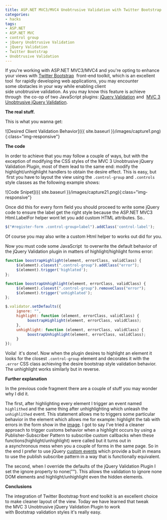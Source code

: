 ```yaml
---
title: ASP.NET MVC3/MVC4 Unobtrusive Validation with Twitter Bootstrap style views
categories:
- hacks
tags:
- ASP.NET
- ASP.NET MVC
- control group
- jQuery Unobtrusive Validation
- jQuery Validation
- Twitter Bootstrap
- Unobtrusive Validation
---
```


If you're working with ASP.NET MVC3/MVC4 and you're opting to enhance your views with [Twitter Bootstrap](http://twitter.github.com/bootstrap/)  front-end toolkit, which is an excellent tool  for rapidly developing web applications, you may encounter some obstacles in your way while enabling client side unobtrusive validation. As you may know this feature is achieve through  the co-op of two JavaScript plugins: [jQuery Validation](http://docs.jquery.com/Plugins/Validation) and  [MVC 3 Unobtrusive jQuery Validation](http://nraykov.wordpress.com/2011/06/06/asp-net-mvc-3-unobtrusive-client-side-validation/).

**The real stuff.**

This is what you wanna get:

![Desired Client Validation Behavior]({{ site.baseurl }}/images/capture1.png){:class="img-responsive"}

**The code**

In order to achieve that you may follow a couple of ways, but with the exception of modifying the CSS styles of the MVC 3 Unobtrusive jQuery Validation Plugin, most of them lead to the same end: modify the highlight/unhighlight handlers to obtain the desire effect. This is easy, but  first you have to layout the view using the `.control-group` and `.controls` style classes as the following example shows:

![Code Snipet]({{ site.baseurl }}/images/capture21.png){:class="img-responsive"}

Once did this for every form field you should proceed to write some jQuery code to ensure the label get the right style because the ASP.NET MVC3 Html.LabelFor helper wont let you add custom HTML attributes. So..

``` javascript
$("#register-form .control-group>label").addClass('control-label');
```

Of course you may also write a custom Html helper to works out did for you.

Now you must code some JavaScript  to overwrite the default behavior of the jQuery Validation plugin in matters of highlight/highlight forms error:

``` javascript
function boostrapHighlight(element, errorClass, validClass) {
     $(element).closest(".control-group").addClass("error");
     $(element).trigger('highlated');
};

function boostrapUnhighlight(element, errorClass, validClass) {
     $(element).closest(".control-group").removeClass("error");
     $(element).trigger('unhighlated');
};

$.validator.setDefaults({
     ignore: "",
     highlight: function (element, errorClass, validClass) {
          boostrapHighlight(element, errorClass, validClass);
     },
     unhighlight: function (element, errorClass, validClass) {
          boostrapUnhighlight(element, errorClass, validClass);
     }
});

```

Voila!  it's done!. Now when the plugin desires to highlight an element it looks for the closest `.control-group` element and decorates it with the `.error` CSS class achieving the desire bootstrap style validation behavior. The unhighlight works similarly but in reverse.

**Further explanation**

In the previous code fragment there are a couple of stuff you may wonder why I did it.

The first, after highlighting every element I trigger an event named `highlithed` and the same thing after unhighlighting which unleash the `unhighlithed` event. This statement allows me to triggers some particular behavior in the element which allows me for example: highlight the tab with errors in the form show in the [image](#desired). I got to say I've tried a cleaner approach to trigger customs behavior when a highlight occurs by using a Publisher-Subscriber Pattern to subscribe custom callbacks when these functions(highlight/unhighlight) were called but it turns out in a asynchronous mess when you a couple of forms in the same page. So in the end I prefer to use jQuery [custom events](http://dailyjs.com/2009/11/14/jquery-custom-events/) which provide a built in means to use the publish subscribe pattern in a way that is functionally equivalent.

The second, when I override the defaults of the jQuery Validation Plugin I set the ignore property to none(""). This allows the validation to ignore none DOM elements and highlight/unhighlight even the hidden elements.

**Conclusions**

The integration of Twitter Bootstrap front end toolkit is an excellent choice to make cleaner layout of the view. Today we have learned that tweak the MVC 3 Unobtrusive jQuery Validation Plugin to work with Bootstrap validation styles it's really easy.
